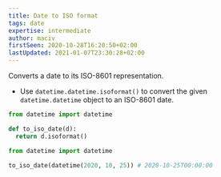 ```yaml
---
title: Date to ISO format
tags: date
expertise: intermediate
author: maciv
firstSeen: 2020-10-28T16:20:50+02:00
lastUpdated: 2021-01-07T23:30:28+02:00
---
```


Converts a date to its ISO-8601 representation.

- Use `datetime.datetime.isoformat()` to convert the given `datetime.datetime` object to an ISO-8601 date.

```py
from datetime import datetime

def to_iso_date(d):
  return d.isoformat()
```

```py
from datetime import datetime

to_iso_date(datetime(2020, 10, 25)) # 2020-10-25T00:00:00
```
